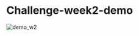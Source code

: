 # Challenge-week2-demo
![demo_w2](https://user-images.githubusercontent.com/81680677/114067950-90315c80-98c7-11eb-987d-01104927df01.gif)
